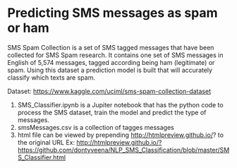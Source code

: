 # Predicting SMS messages as spam or ham

SMS Spam Collection is a set of SMS tagged messages that have been collected for SMS Spam research. It contains one set of SMS messages in English of 5,574 messages, tagged according being ham (legitimate) or spam. Using this dataset a prediction model is built that will accurately classify which texts are spam.

Dataset: https://www.kaggle.com/uciml/sms-spam-collection-dataset

1. SMS_Classifier.ipynb is a Jupiter notebook that has the python code to process the SMS dataset, train the model and predict the type of messages.
2. smsMessages.csv is a collection of tagges messages
3. html file can be viewed by prepending http://htmlpreview.github.io/? to the original URL Ex: http://htmlpreview.github.io/?https://github.com/dontyveena/NLP_SMS_Classification/blob/master/SMS_Classifier.html
